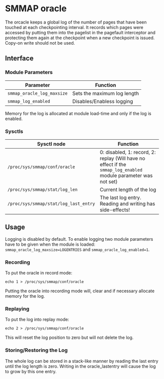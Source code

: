 # SMMAP oracle

 The orcacle keeps a global log of the number of pages that have been touched
at each checkpointing interval.  It records which pages were accessed by
putting them into the pagelist in the pagefault interceptor and protecting
them again at the checkpoint when a new checkpoint is issued. Copy-on write
should not be used.

## Interface

### Module Parameters

|Parameter| Function |
|---------|----------|
|`smmap_oracle_log_maxsize`|Sets the maximum log length |
|`smmap_log_enabled`| Disables/Enabless logging|

Memory for the log is allocated at module load-time and only if the log is enabled.

### Sysctls

|Sysctl node| Function |
|---------|----------|
|`/proc/sys/smmap/conf/oracle`  | 0: disabled, 1: record, 2: replay (Will have no effect if the `smmap_log_enabled` module parameter was not set)|
|`/proc/sys/smmap/stat/log_len` | Current length of the log |
|`/proc/sys/smmap/stat/log_last_entry`| The last log entry. Reading and writing has side-effects!|

## Usage

Logging is disabled by default.
To enable logging two module parameters have to be given when the module is
loaded: `smmap_oracle_log_maxsize=LOGENTRIES` and `smmap_oracle_log_enabled=1`.

### Recording

To put the oracle in record mode:

    echo 1 > /proc/sys/smmap/conf/oracle

Putting the oracle into recording mode will, clear and if necessary allocate
memory for the log.

### Replaying

To put the log into replay mode:

    echo 2 > /proc/sys/smmap/conf/oracle

This will reset the log position to zero but will not delete the log.

### Storing/Restoring the Log

The whole log can be stored in a stack-like manner by reading the last entry
until the log length is zero. Writing in the oracle_lastentry will cause the log
to grow by this one entry.
